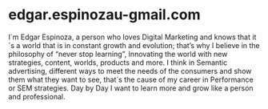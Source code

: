# edgar.espinozau-gmail.com
I´m Edgar Espinoza, a person who loves Digital Marketing and knows that it´s a world that is in constant growth and evolution; that’s why I believe in the philosophy of “never stop learning”, Innovating the world with new strategies, content, worlds, products and more. I think in Semantic advertising, different ways to meet the needs of the consumers and show them what they want to see, that´s the cause of my career in Performance or SEM strategies. Day by Day I want to learn more and grow like a person and professional. 
